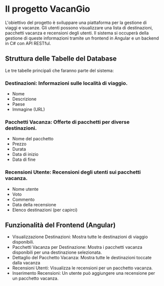 # Il progetto VacanGio

L'obiettivo del progetto è sviluppare una piattaforma per la gestione di viaggi e vacanze. Gli utenti possono visualizzare una lista di destinazioni, pacchetti vacanza e recensioni degli utenti. Il sistema si occuperà della gestione di queste informazioni tramite un frontend in Angular e un backend in C# con API RESTful.

## Struttura delle Tabelle del Database
Le tre tabelle principali che faranno parte del sistema:

### Destinazioni: Informazioni sulle località di viaggio.

- Nome
- Descrizione
- Paese
- Immagine (URL)

### Pacchetti Vacanza: Offerte di pacchetti per diverse destinazioni.

- Nome del pacchetto
- Prezzo
- Durata 
- Data di inizio
- Data di fine

### Recensioni Utente: Recensioni degli utenti sui pacchetti vacanza.

- Nome utente
- Voto
- Commento
- Data della recensione
- Elenco destinazioni (per capirci)

## Funzionalità del Frontend (Angular)
- Visualizzazione Destinazioni: Mostra tutte le destinazioni di viaggio disponibili.
- Pacchetti Vacanza per Destinazione: Mostra i pacchetti vacanza disponibili per una destinazione selezionata.
- Dettaglio del Pacchetto Vacanza: Mostra tutte le destinazioni toccate dalla vacanza
- Recensioni Utenti: Visualizza le recensioni per un pacchetto vacanza.
- Inserimento Recensioni: Un utente può aggiungere una recensione per un pacchetto vacanza.